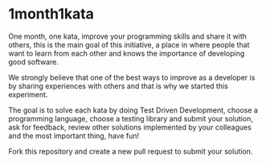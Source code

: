 # 1month1kata

One month, one kata, improve your programming skills and share it with others, this is the main goal of this initiative, a place in where people that want to learn from each other and knows the importance of developing good software. 

We strongly believe that one of the best ways to improve as a developer is by sharing experiences with others and that is why we started this experiment.

The goal is to solve each kata by doing Test Driven Development, choose a programming language, choose a testing library and submit your solution, ask for feedback, review other solutions implemented by your colleagues and the most important thing, have fun!

Fork this repository and create a new pull request to submit your solution.
